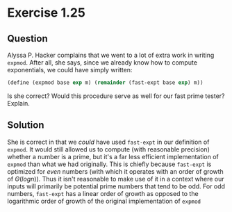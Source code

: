 # Exercise 1.25

## Question

Alyssa P. Hacker complains that we went to a lot of extra work in writing `expmod`. After all, she says, since we already know how to compute exponentials, we could have simply written:

```scheme
(define (expmod base exp m) (remainder (fast-expt base exp) m))
```

Is she correct? Would this procedure serve as well for our fast prime tester? Explain.

## Solution

She is correct in that we _could_ have used `fast-expt` in our definition of `expmod`. It would still allowed us to compute (with reasonable precision) whether a number is a prime, but it's a far less efficient implementation of `expmod` than what we had originally. This is chiefly because `fast-expt` is optimized for _even_ numbers (with which it operates with an order of growth of $\Theta{(log n)}$). Thus it isn't reasonable to make use of it in a context where our inputs will primarily be potential prime numbers that tend to be odd. For odd numbers, `fast-expt` has a linear order of growth as opposed to the logarithmic order of growth of the original implementation of `expmod`
